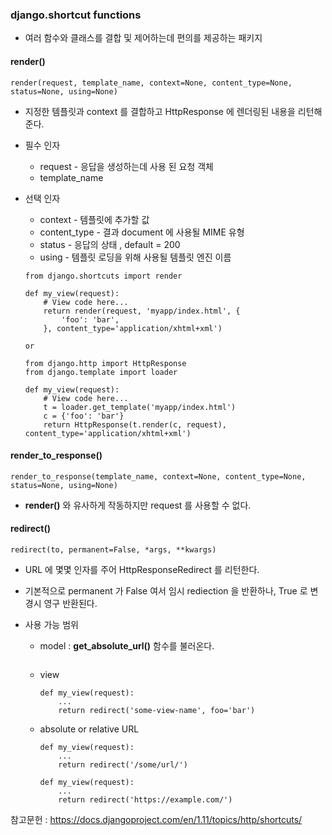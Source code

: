 ### django.shortcut functions

- 여러 함수와 클래스를 결합 및 제어하는데 편의를 제공하는 패키지



#### render()

~~~
render(request, template_name, context=None, content_type=None, status=None, using=None)
~~~

- 지정한 템플릿과 context 를 결합하고 HttpResponse 에 렌더링된 내용을 리턴해준다.

- 필수 인자

  - request - 응답을 생성하는데 사용 된 요청 객체
  - template_name

- 선택 인자

  - context - 템플릿에 추가할 값
  - content_type - 결과 document 에 사용될 MIME 유형
  - status - 응답의 상태 , default = 200
  - using - 템플릿 로딩을 위해 사용될 템플릿 엔진 이름

  ~~~
  from django.shortcuts import render

  def my_view(request):
      # View code here...
      return render(request, 'myapp/index.html', {
          'foo': 'bar',
      }, content_type='application/xhtml+xml')
      
  or 

  from django.http import HttpResponse
  from django.template import loader

  def my_view(request):
      # View code here...
      t = loader.get_template('myapp/index.html')
      c = {'foo': 'bar'}
      return HttpResponse(t.render(c, request), content_type='application/xhtml+xml')
  ~~~



#### render_to_response()

~~~
render_to_response(template_name, context=None, content_type=None, status=None, using=None)
~~~

- **render()** 와 유사하게 작동하지만 request 를 사용할 수 없다.



#### redirect()

~~~
redirect(to, permanent=False, *args, **kwargs)
~~~

- URL 에 몇몇 인자를 주어 HttpResponseRedirect 를 리턴한다.

- 기본적으로 permanent 가 False 여서 임시 rediection 을 반환하나, True 로 변경시 영구 반환된다.

- 사용 가능 범위

  - model :  **get_absolute_url()** 함수를 불러온다.

    ~~~

    ~~~

  - view

    ~~~
    def my_view(request):
        ...
        return redirect('some-view-name', foo='bar')
    ~~~

  - absolute or relative URL

    ~~~
    def my_view(request):
        ...
        return redirect('/some/url/')

    def my_view(request):
        ...
        return redirect('https://example.com/')
    ~~~



참고문헌 : https://docs.djangoproject.com/en/1.11/topics/http/shortcuts/
